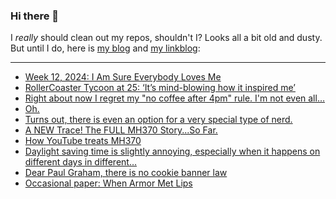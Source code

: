 ### Hi there 👋

I _really_ should clean out my repos, shouldn't I? Looks all a bit old and dusty. But until I do, here is [my blog](https://lostfocus.de/) and [my linkblog](https://dominikschwind.com/links):

--- 

<!-- POST-LIST:START -->
- [Week 12, 2024: I Am Sure Everybody Loves Me](https://lostfocus.de/2024/03/24/week-12-2024-i-am-sure-everybody-loves-me/)
- [RollerCoaster Tycoon at 25: ‘It’s mind-blowing how it inspired me’](https://www.theguardian.com/games/2024/mar/22/rollercoaster-tycoon-at-25-its-mind-blowing-how-it-inspired-me)
- [Right about now I regret my &quot;no coffee after 4pm&quot; rule. I&#39;m not even all…](https://lostfocus.de/2024/03/21/232769/)
- [Oh.](https://lostfocus.de/2024/03/21/232767/)
- [Turns out, there is even an option for a very special type of nerd.](https://lostfocus.de/2024/03/20/232693/)
- [A NEW Trace! The FULL MH370 Story...So Far.](https://www.youtube.com/watch?v=Y5K9HBiJpuk)
- [How YouTube treats MH370](https://rubenerd.com/how-youtube-treats-mh370/)
- [Daylight saving time is slightly annoying, especially when it happens on different days in different…](https://lostfocus.de/2024/03/19/232687/)
- [Dear Paul Graham, there is no cookie banner law](https://www.amazingcto.com/cookie-banners-are-not-needed/)
- [Occasional paper: When Armor Met Lips](https://crookedtimber.org/2024/03/16/occasional-paper-when-armor-met-lips/)
<!-- POST-LIST:END -->

<!--
**lostfocus/lostfocus** is a ✨ _special_ ✨ repository because its `README.md` (this file) appears on your GitHub profile.

Here are some ideas to get you started:

- 🔭 I’m currently working on ...
- 🌱 I’m currently learning ...
- 👯 I’m looking to collaborate on ...
- 🤔 I’m looking for help with ...
- 💬 Ask me about ...
- 📫 How to reach me: ...
- 😄 Pronouns: ...
- ⚡ Fun fact: ...
-->
